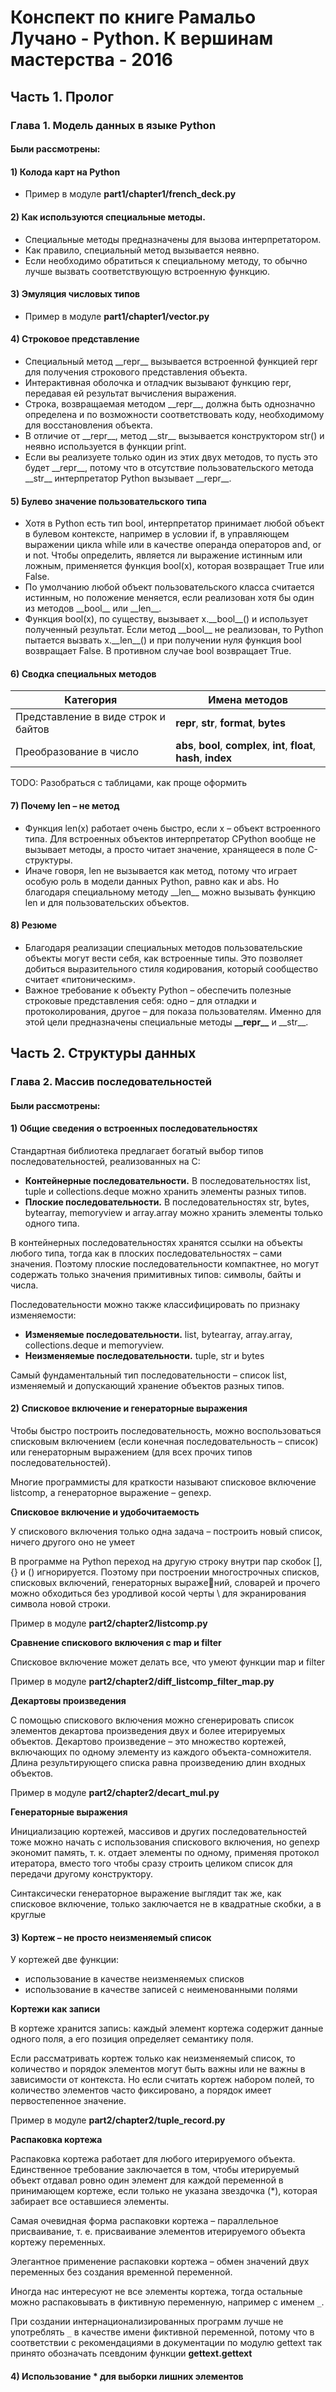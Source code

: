 # Конспект по книге Рамальо Лучано - Python. К вершинам мастерства - 2016 

## Часть 1. Пролог

### Глава 1. Модель данных в языке Python

#### Были рассмотрены:

#### 1) Колода карт на Python
* Пример в модуле **part1/chapter1/french_deck.py**

#### 2) Как используются специальные методы.
* Специальные методы предназначены для вызова интерпретатором.
* Как правило, специальный метод вызывается неявно.
* Если необходимо обратиться к специальному методу, то обычно лучше вызвать 
соответствующую встроенную функцию.

#### 3) Эмуляция числовых типов
* Пример в модуле **part1/chapter1/vector.py**

#### 4) Строковое представление
* Специальный метод \_\_repr__ вызывается встроенной функцией repr для получения строкового представления объекта.
* Интерактивная оболочка и отладчик вызывают функцию repr, передавая ей результат вычисления выражения.
* Строка, возвращаемая методом \_\_repr__, должна быть однозначно определена и по возможности соответствовать коду, необходимому для восстановления 
объекта.
* В отличие от \_\_repr__, метод \_\_str__ вызывается конструктором str() и неявно используется в функции print.
* Если вы реализуете только один из этих двух методов, то пусть это будет 
\_\_repr__, потому что в отсутствие пользовательского метода \_\_str__ интерпретатор Python вызывает \_\_repr__.

#### 5) Булево значение пользовательского типа
* Хотя в Python есть тип bool, интерпретатор принимает любой объект в булевом 
контексте, например в условии if, в управляющем выражении цикла while или в 
качестве операнда операторов and, or и not. Чтобы определить, является ли выражение истинным или ложным, применяется функция bool(x), которая возвращает 
True или False.
* По умолчанию любой объект пользовательского класса считается истинным, 
но положение меняется, если реализован хотя бы один из методов \_\_bool__ или \_\_len__.
* Функция bool(x), по существу, вызывает x.\_\_bool__() и использует полученный результат. Если метод \_\_bool__ не реализован, то Python пытается вызвать 
x.\_\_len__() и при получении нуля функция bool возвращает False. В противном случае bool возвращает True.

#### 6) Сводка специальных методов
| Категория                           | Имена методов                                                           |
|-------------------------------------|-------------------------------------------------------------------------|
| Представление в виде строк и байтов | __repr__, __str__, __format__, __bytes__                                |
| Преобразование в число              | __abs__, __bool__, __complex__, __int__, __float__, __hash__, __index__ |

TODO: Разобраться с таблицами, как проще оформить

#### 7) Почему len – не метод
* Функция len(x) работает очень быстро, если x – объект встроенного типа. Для 
встроенных объектов интерпретатор CPython вообще не вызывает методы, а просто читает значение, 
хранящееся в поле C-структуры.
* Иначе говоря, len не вызывается как метод, потому что играет особую роль 
в модели данных Python, равно как и abs. Но благодаря специальному методу 
\_\_len__ можно вызывать функцию len и для пользовательских объектов.

#### 8) Резюме
* Благодаря реализации специальных методов пользовательские объекты могут 
вести себя, как встроенные типы. Это позволяет добиться выразительного стиля 
кодирования, который сообщество считает «питоническим».
* Важное требование к объекту Python – обеспечить полезные строковые 
представления себя: одно – для отладки и протоколирования, другое – для показа пользователям. 
Именно для этой цели предназначены специальные методы **\_\_repr__** и \_\_str__.


## Часть 2. Структуры данных

### Глава 2. Массив последовательностей

#### Были рассмотрены:

#### 1) Общие сведения о встроенных последовательностях
Стандартная библиотека предлагает богатый выбор типов последовательностей, 
реализованных на C:
* **Контейнерные последовательности.** 
В последовательностях list, tuple и collections.deque можно хранить элементы разных типов.
* **Плоские последовательности.**
В последовательностях str, bytes, bytearray, memoryview и array.array можно хранить элементы только одного типа.

В контейнерных последовательностях хранятся ссылки на объекты любого 
типа, тогда как в плоских последовательностях – сами значения. Поэтому плоские 
последовательности компактнее, но могут содержать только значения примитивных типов: символы, байты и числа.

Последовательности можно также классифицировать по признаку изменяемости:
* **Изменяемые последовательности.**
list, bytearray, array.array, collections.deque и memoryview.
* **Неизменяемые последовательности.**
tuple, str и bytes

Самый фундаментальный тип последовательности – список list, изменяемый 
и допускающий хранение объектов разных типов.

#### 2) Списковое включение и генераторные выражения
Чтобы быстро построить последовательность, можно воспользоваться списковым 
включением (если конечная последовательность – список) 
или генераторным выражением (для всех прочих типов последовательностей).

Многие программисты для краткости называют списковое включение listcomp, а генераторное выражение – genexp.

**Списковое включение и удобочитаемость**

У спискового включения только одна задача – построить новый список, ничего другого оно не умеет

В программе на Python переход на другую строку внутри пар 
скобок [], {} и () игнорируется. Поэтому при построении многострочных списков, списковых включений, генераторных выражений, словарей и прочего можно обходиться без уродливой косой 
черты \ для экранирования символа новой строки.

Пример в модуле **part2/chapter2/listcomp.py**

**Сравнение спискового включения с map и filter**

Списковое включение может делать все, что умеют функции map и filter

Пример в модуле **part2/chapter2/diff_listcomp_filter_map.py**

**Декартовы произведения**

С помощью спискового включения можно сгенерировать список элементов 
декартова произведения двух и более итерируемых объектов. Декартово произведение – это множество кортежей, включающих по одному элементу из каждого 
объекта-сомножителя. Длина результирующего списка равна произведению длин 
входных объектов.

Пример в модуле **part2/chapter2/decart_mul.py**

**Генераторные выражения**

Инициализацию кортежей, массивов и других последовательностей тоже можно начать с использования спискового включения, но genexp экономит память, 
т. к. отдает элементы по одному, применяя протокол итератора, вместо того чтобы 
сразу строить целиком список для передачи другому конструктору.

Синтаксически генераторное выражение выглядит так же, как списковое включение, только заключается не в квадратные скобки, а в круглые

#### 3) Кортеж – не просто неизменяемый список
У кортежей две функции: 
* использование в качестве неизменяемых списков 
* использование в качестве записей с неименованными полями

**Кортежи как записи**

В кортеже хранится запись: каждый элемент кортежа содержит данные одного 
поля, а его позиция определяет семантику поля.

Если рассматривать кортеж только как неизменяемый список, то количество и 
порядок элементов могут быть важны или не важны в зависимости от контекста. 
Но если считать кортеж набором полей, то количество элементов часто фиксировано, 
а порядок имеет первостепенное значение.

Пример в модуле **part2/chapter2/tuple_record.py**

**Распаковка кортежа**

Распаковка кортежа работает для любого итерируемого объекта. 
Единственное требование заключается в том, чтобы итерируемый 
объект отдавал ровно один элемент для каждой переменной в принимающем кортеже, если только не указана звездочка (*), 
которая забирает все оставшиеся элементы.

Самая очевидная форма распаковки кортежа – параллельное присваивание, т. е. 
присваивание элементов итерируемого объекта кортежу переменных.

Элегантное применение распаковки кортежа – обмен значений двух переменных без создания временной переменной.

Иногда нас интересуют не все элементы кортежа, тогда остальные можно распаковывать в фиктивную переменную, например с именем `_`.

При создании интернационализированных программ лучше не употреблять `_` в качестве имени фиктивной переменной, 
потому что в соответствии с рекомендациями в документации по модулю gettext так принято обозначать псевдоним функции 
**gettext.gettext**

#### 4) Использование * для выборки лишних элементов

